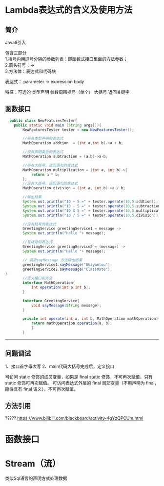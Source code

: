 # Lambda表达式的含义及使用方法
## 简介
Java8引入

包含三部分   
1.括号内用逗号分隔的参数列表：即函数式接口里面的方法参数；   
2.箭头符号：->   
3.方法体：表达式和代码块   

表达式：
parameter -> expression body

特征：可选的
类型声明
参数周围括号（单个）
大括号
返回关键字

## 函数接口
``` java 
  public class NewFeaturesTester{
    public static void main (String args[]){
        NewFeaturesTester tester = new NewFeaturesTester();

        //带有类型声明的表达式
        MathOperation addtion  = (int a,int b)->a + b;

        //没有声明类型的表达式
        MathOperation subtraction = (a,b)->a-b;

        //带有大括号，返回语句的表达式
        MathOperation multiplication = (int a, int b)->{
            return a * b;
        };
        //没有大括号、返回语句的表达式
        MathOperation division = (int a, int b)->a / b;

        //输出结果
        System.out.println("10 + 5 =" + tester.operate(10,5,addtion));
        System.out.println("10 - 5 =" + tester.operate(10,5,subtraction));
        System.out.println("10 X 5 =" + tester.operate(10,5,multiplication));
        System.out.println("10 / 5 =" + tester.operate(10,5,division));

        //没有括号的表达式
        GreetingService greetingService1 = message ->
        System.out.println("Hello "+ message);

        //有括号的表达式
        GreetingService greetingService2 = (message) ->
        System.out.println("Hello "+ message);

        // 调用sayMessage 方法输出结果
        greetingService1.sayMessage("Shiyanlou");
        greetingService2.sayMessage("Classmate");
}
        //定义接口和方法
        interface MathOperation{
            int operation(int a,int b);
        }

        interface GreetingService{
            void sayMessage(String message);
        }

        private int operate(int a, int b, MathOperation mathOperation){
            return mathOperation.operation(a, b);
            }
        }
```
-----

## 问题调试

1、接口首字母大写
2、main代码大括号完成后，定义接口

可访问 static 修饰的成员变量，如果是 final static 修饰，不可再次赋值，只有 static 修饰可再次赋值。
可访问表达式外层的 final 局部变量（不用声明为 final，隐性具有 final 语义），不可再次赋值。




## 方法引用
?????
https://www.bilibili.com/blackboard/activity-4gYzQPCUm.html



# 函数接口


# Stream（流）
类似Sql语言的声明方式处理数据